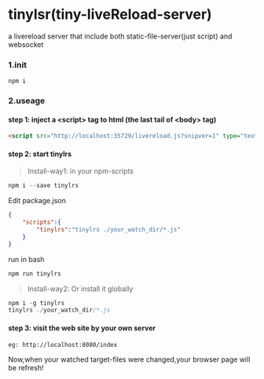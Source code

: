 # tinylsr(tiny-liveReload-server)

a livereload server that include both static-file-server(just script) and websocket

### 1.init
````
npm i
````

### 2.useage

#### step 1: inject a &lt;script&gt; tag to html (the last tail of &lt;body&gt; tag)
```html
<script src="http://localhost:35729/livereload.js?snipver=1" type="text/javascript"></script>
````

#### step 2: start tinylrs

> Install-way1: in your npm-scripts

```js
npm i --save tinylrs
````
Edit package.json
```json
{
    "scripts":{
        "tinylrs":"tinylrs ./your_watch_dir/*.js"
    }
}
````
run in bash
```js
npm run tinylrs
````


> Install-way2: Or install it globally
```js
npm i -g tinylrs
tinylrs ./your_watch_dir/*.js
````

#### step 3: visit the web site by your own server
````
eg: http://localhost:8080/index
````

Now,when your watched target-files were changed,your browser page will be refresh!







